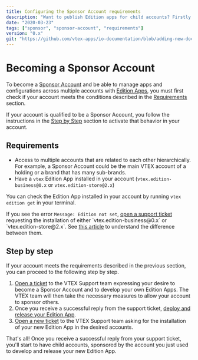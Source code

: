 ```yaml
---
title: Configuring the Sponsor Account requirements
description: "Want to publish Edition apps for child accounts? Firstly know how to configure all requirements to be a Sponsor Account."
date: "2020-03-23"
tags: ["sponsor", "sponsor-account", "requirements"]
version: "0.x"
git: "https://github.com/vtex-apps/io-documentation/blob/adding-new-docs/docs/en/Recipes/development/configuring-the-sponsor-account-requirements.md"
---
```


# Becoming a Sponsor Account

To become a [Sponsor Account](https://vtex.io/docs/concepts/sponsor-account/) and be able to manage apps and configurations across multiple accounts with [Edition Apps](https://vtex.io/docs/concepts/edition-app/), you must first check if your account meets the conditions described in the [Requirements](#Requirements) section.

If your account is qualified to be a Sponsor Account, you follow the instructions in the [Step by Step](#step-by-step) section to activate that behavior in your account.

## Requirements

- Access to multiple accounts that are related to each other hierarchically. For example, a Sponsor Account could be the main VTEX account of a holding or a brand that has many sub-brands.
- Have a `vtex` Edition App installed in your account (`vtex.edition-business@0.x` or `vtex.edition-store@2.x`)

<div class="alert alert-warning">
<p>You can check the Edition App installed in your account by running <code>vtex edition get</code> in your terminal.</p>

<p>If you see the error <code>Message: Edition not set</code>, <a href="https://help-tickets.vtex.com/smartlink/sso/login/zendesk">open a support ticket</a> requesting the installation of either `vtex.edition-business@0.x` or `vtex.edition-store@2.x`. See <a href="https://vtex.io/docs/concepts/edition-app/">this article</a> to understand the difference between them.</p>
</div>

## Step by step

If your account meets the requirements described in the previous section, you can proceed to the following step by step.  

1. [Open a ticket](https://help-tickets.vtex.com/smartlink/sso/login/zendesk) to the VTEX Support team expressing your desire to become a Sponsor Account and to develop your own Edition Apps. The VTEX team will then take the necessary measures to allow your account to sponsor others. 
2. Once you receive a successful reply from the support ticket, [deploy and release your Edition App](https://vtex.io/docs/recipes/development/configuring-an-edition-app/).
3. [Open a new ticket](https://help-tickets.vtex.com/smartlink/sso/login/zendesk) to the VTEX Support team asking for the installation of your new Edition App in the desired accounts.

That's all! Once you receive a successful reply from your support ticket, you'll start to have child accounts, sponsored by the account you just used to develop and release your new Edition App.
